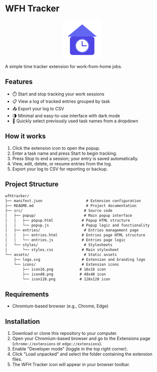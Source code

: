 # WFH Tracker

<p align="center">
  <img src="assets/logo.svg" alt="WFH Tracker Logo" width="128" height="128" />
</p>

A simple time tracker extension for work-from-home jobs.

## Features
- ⏱️ Start and stop tracking your work sessions
- 📋 View a log of tracked entries grouped by task
- 📤 Export your log to CSV
- 🌗 Minimal and easy-to-use interface with dark mode
- 🔄 Quickly select previously used task names from a dropdown

## How it works
1. Click the extension icon to open the popup.
2. Enter a task name and press Start to begin tracking.
3. Press Stop to end a session; your entry is saved automatically.
4. View, edit, delete, or resume entries from the log.
5. Export your log to CSV for reporting or backup.

## Project Structure
```
wfhtracker/
├── manifest.json                    # Extension configuration
├── README.md                        # Project documentation
├── src/                            # Source code
│   ├── popup/                      # Main popup interface
│   │   ├── popup.html             # Popup HTML structure
│   │   └── popup.js               # Popup logic and functionality
│   ├── entries/                    # Entries management page
│   │   ├── entries.html           # Entries page HTML structure
│   │   └── entries.js             # Entries page logic
│   └── styles/                     # Stylesheets
│       └── styles.css             # Main stylesheet
└── assets/                         # Static assets
    ├── logo.svg                   # Extension and branding logo
    └── icons/                     # Extension icons
        ├── icon16.png            # 16x16 icon
        ├── icon48.png            # 48x48 icon
        └── icon128.png           # 128x128 icon
```

## Requirements
- Chromium-based browser (e.g., Chrome, Edge)

## Installation
1. Download or clone this repository to your computer.
2. Open your Chromium-based browser and go to the Extensions page (`chrome://extensions` or `edge://extensions`).
3. Enable "Developer mode" (toggle in the top right corner).
4. Click "Load unpacked" and select the folder containing the extension files.
5. The WFH Tracker icon will appear in your browser toolbar.
